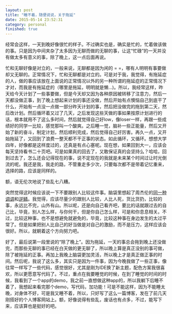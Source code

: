 ```yaml
---
layout: post
title: "睡不着，随便说说，关于拖延"
date: 2015-05-14 23:52:31
category: personal
finished: true
---
```


经常会这样，一天到晚好像很忙的样子。不过确实也是，确实是忙的，忙着做该做的事。只是因为中间夹杂了太多因为无聊而做的无聊的事，让这“忙碌”的一天并没有做太多有意义的事，除了晚上，这一点后面再说。

忙和无聊好像是对立的，一般来说，无聊都是因为闲的 = =，哪有人明明有事要做却又无聊的。正常情况下，忙和无聊都是对立的。可是对于我，我觉得，有拖延症的人，做的事应该放在上面说的正常情况以外的另一种所谓的拖延症的正常情况下才对，而我是有拖延症的（哪里是拖延，明明就是懒...)。所以，我经常这样，昨天给今天计划了一些事要做，但是今天却又因为各种原因被转移了注意力，然后一天都没做正事，到了晚上想起来计划的事还没做，然后开始有点懊恼自己到底干了什么，开始有一点没一点做一部分昨天计划的事，然后把没做完的拖到第二天，然后改计划。然后循环着又过了几天，之后发现这些天做的事如果按原计划进行的话，根本就用不了这么多时间，然后就觉得自己好low，像loser一样，再跟一些成绩好的同学一比较，感觉那叫一个酸爽。之后睡一觉，脑补一些正能量，然后又开始了新的奋斗，制定计划，然后顺利完成，然后觉得自己好厉害。再久一点，又开始拖延了，又回到了浪费一整天都不干正事的状态。如此循环，又循环。想想大学四年，好像都是这样度过的，还真是有点心塞呢。现在想，如果回到大一，应该会每天坚持看书二十页吧。可是如果真的回去了，又敢保证真的会坚持么？哈哈，回到过去了，怎么还会记得现在的事，说不定现在的我就是未来某个时间过让时光倒流的呢。我还是我，我走的路，不管重走多少次，只要每次都不是带着记忆重来，选择的路，应该是同样的。

额，语无伦次地说了些乱七八糟。

突然觉得这时候应该说一下不要跟别人比较这件事。脑袋里想起了周杰伦的[同一种调调][tong]和[逆鳞][ni]。我觉得，应该尽量少的跟别人比较，人比人死，货比货扔，比较的事，永远比不完，山外有山。所以呢，还是向自己看齐吧，要比的话就跟过去的自己比，毕竟，别人怎么样，与你何干，但是你自己怎么样，可是和你息息相关。不过，比较这种事，也不是想避免就避免的，毕竟，比较这种事在身边发生的太过平常了。但是如果把别人比自己的好当做是对自己的激励，而不是压力，这样应该会很好。所以，就朝着这个方向努力吧。

好了，最后说第一段里说的“除了晚上”。因为拖延，一天的事总会拖到晚上还没做完，而那些无聊的事已经在白天做的更无聊了，所以晚上算是真正没别的事可做，除了被拖延的正事。再加上我晚上脑袋更加灵活，所以晚上才是真正做正事的时间。然后呢，我说了这么多，其实只是因为一件事，因为今晚我做了一些正事，像往常一样写了一些代码，感觉很好，尤其是刚为IDE换了新主题，配色方案我很喜欢，所以更愿意写代码了。不过，重点在我要睡觉的时候，在到了睡觉的时间的时候，我看到了一个app的demo，我之前一直想做这种app的，所以我躺下后睡不着了，我想起来看完那个demo，写代码，加功能！可是不能这样，因为不能睡太晚，对身体不好，可是我又睡不着，所以，只好写了这么一篇博客，发在了前几天刚搭好的个人博客网站上。额，好像说得有些乱，废话也有点多，不过，能写下来，应该算也是挺好的吧。


[tong]: http://y.qq.com/#type=song&mid=000U62Ay0ndxCh
[ni]: http://y.qq.com/#type=song&mid=003Q71hB2wOpFU